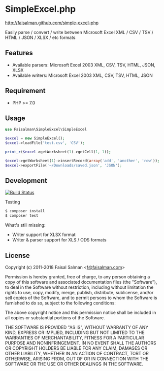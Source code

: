 # SimpleExcel.php

http://faisalman.github.com/simple-excel-php

Easily parse / convert / write between Microsoft Excel XML / CSV / TSV / HTML / JSON / XLSX / etc formats

## Features

* Available parsers: Microsoft Excel 2003 XML, CSV, TSV, HTML, JSON, XLSX
* Available writers: Microsoft Excel 2003 XML, CSV, TSV, HTML, JSON

## Requirement

- PHP >= 7.0

## Usage

```php
use Faisalman\SimpleExcel\SimpleExcel

$excel = new SimpleExcel();
$excel->loadFile('test.csv', 'CSV');

print_r($excel->getWorksheet(1)->getCell(1, 1));

$excel->getWorksheet(1)->insertRecord(array('add', 'another', 'row')); // insert more record
$excel->exportFile('~/Downloads/saved.json', 'JSON');
```

## Development

[![Build Status](https://travis-ci.org/faisalman/simple-excel-php.png)](https://travis-ci.org/faisalman/simple-excel-php)

Testing

```sh
$ composer install
$ composer test
```

What's still missing:

- Writer support for XLSX format
- Writer & parser support for XLS / ODS formats

## License

Copyright (c) 2011-2018 Faisal Salman <<f@faisalman.com>>

Permission is hereby granted, free of charge, to any person obtaining a copy
of this software and associated documentation files (the "Software"), to deal
in the Software without restriction, including without limitation the rights
to use, copy, modify, merge, publish, distribute, sublicense, and/or sell
copies of the Software, and to permit persons to whom the Software is
furnished to do so, subject to the following conditions:

The above copyright notice and this permission notice shall be included in
all copies or substantial portions of the Software.

THE SOFTWARE IS PROVIDED "AS IS", WITHOUT WARRANTY OF ANY KIND, EXPRESS OR
IMPLIED, INCLUDING BUT NOT LIMITED TO THE WARRANTIES OF MERCHANTABILITY,
FITNESS FOR A PARTICULAR PURPOSE AND NONINFRINGEMENT. IN NO EVENT SHALL THE
AUTHORS OR COPYRIGHT HOLDERS BE LIABLE FOR ANY CLAIM, DAMAGES OR OTHER
LIABILITY, WHETHER IN AN ACTION OF CONTRACT, TORT OR OTHERWISE, ARISING FROM,
OUT OF OR IN CONNECTION WITH THE SOFTWARE OR THE USE OR OTHER DEALINGS IN
THE SOFTWARE.
